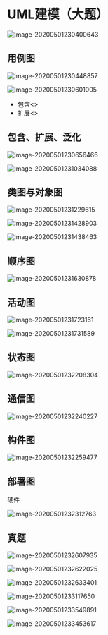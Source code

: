 # UML建模（大题）

![image-20200501230400643](UML建模（大题）.assets/image-20200501230400643.png)

## 用例图

![image-20200501230448857](UML建模（大题）.assets/image-20200501230448857.png)

![image-20200501230601005](UML建模（大题）.assets/image-20200501230601005.png)

- 包含<<include>>
- 扩展<<extend>>

## 包含、扩展、泛化

![image-20200501230656466](UML建模（大题）.assets/image-20200501230656466.png)

 ![image-20200501231034088](UML建模（大题）.assets/image-20200501231034088.png)

## 类图与对象图

![image-20200501231229615](UML建模（大题）.assets/image-20200501231229615.png)

![image-20200501231428903](UML建模（大题）.assets/image-20200501231428903.png)

![image-20200501231438463](UML建模（大题）.assets/image-20200501231438463.png)

## 顺序图

![image-20200501231630878](UML建模（大题）.assets/image-20200501231630878.png)

## 活动图

![image-20200501231723161](UML建模（大题）.assets/image-20200501231723161.png)

![image-20200501231731589](UML建模（大题）.assets/image-20200501231731589.png)

## 状态图

![image-20200501232208304](UML建模（大题）.assets/image-20200501232208304.png)

## 通信图

 ![image-20200501232240227](UML建模（大题）.assets/image-20200501232240227.png)

## 构件图

![image-20200501232259477](UML建模（大题）.assets/image-20200501232259477.png)

## 部署图

硬件

![image-20200501232312763](UML建模（大题）.assets/image-20200501232312763.png)

## 真题

![image-20200501232607935](UML建模（大题）.assets/image-20200501232607935.png)

![image-20200501232622025](UML建模（大题）.assets/image-20200501232622025.png)

![image-20200501232633401](UML建模（大题）.assets/image-20200501232633401.png)

![image-20200501233117650](UML建模（大题）.assets/image-20200501233117650.png)

![image-20200501233549891](UML建模（大题）.assets/image-20200501233549891.png)

![image-20200501233453617](UML建模（大题）.assets/image-20200501233453617.png)